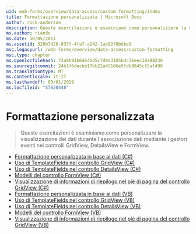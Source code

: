 ```yaml
---
uid: web-forms/overview/data-access/custom-formatting/index
title: Formattazione personalizzata | Microsoft Docs
author: rick-anderson
description: Queste esercitazioni è esaminiamo come personalizzare la visualizzazione dei dati durante l'associazione dati mediante i gestori eventi nei controlli GridView, DetailsView e FormView.
ms.author: riande
ms.date: 10/05/2011
ms.assetid: 320b7d26-837f-4fa7-a242-1ab82f8bdbe9
msc.legacyurl: /web-forms/overview/data-access/custom-formatting
msc.type: chapter
ms.openlocfilehash: 72a9b91b6d646d5c7d9d3105b4c36eec38a98236
ms.sourcegitcommit: 24b1f6decbb17bb22a45166e5fdb0845c65af498
ms.translationtype: MT
ms.contentlocale: it-IT
ms.lasthandoff: 03/01/2019
ms.locfileid: "57020448"
---
```

<a name="custom-formatting"></a>Formattazione personalizzata
====================
> Queste esercitazioni è esaminiamo come personalizzare la visualizzazione dei dati durante l'associazione dati mediante i gestori eventi nei controlli GridView, DetailsView e FormView.


- [Formattazione personalizzata in base ai dati (C#)](custom-formatting-based-upon-data-cs.md)
- [Uso di TemplateFields nel controllo GridView (C#)](using-templatefields-in-the-gridview-control-cs.md)
- [Uso di TemplateFields nel controllo DetailsView (C#)](using-templatefields-in-the-detailsview-control-cs.md)
- [Modelli del controllo FormView (C#)](using-the-formview-s-templates-cs.md)
- [Visualizzazione di informazioni di riepilogo nel piè di pagina del controllo GridView (C#)](displaying-summary-information-in-the-gridview-s-footer-cs.md)
- [Formattazione personalizzata in base ai dati (VB)](custom-formatting-based-upon-data-vb.md)
- [Uso di TemplateFields nel controllo GridView (VB)](using-templatefields-in-the-gridview-control-vb.md)
- [Uso di TemplateFields nel controllo DetailsView (VB)](using-templatefields-in-the-detailsview-control-vb.md)
- [Modelli del controllo FormView (VB)](using-the-formview-s-templates-vb.md)
- [Visualizzazione di informazioni di riepilogo nel piè di pagina del controllo GridView (VB)](displaying-summary-information-in-the-gridview-s-footer-vb.md)
